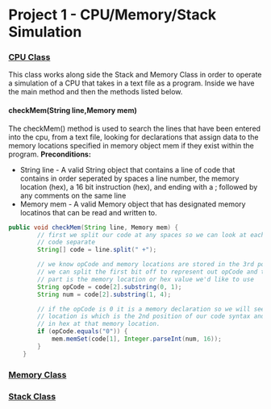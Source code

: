 # Project 1 - CPU/Memory/Stack Simulation
### [CPU Class](https://github.com/jduda27/Operating-Systems/blob/master/Project_1%20-CPU_SIM/CPU.java)
This class works along side the Stack and Memory Class in order to operate a simulation of a CPU that takes in a text file as a program. Inside we have the main method and then the methods listed below.

#### checkMem(String line,Memory mem)
The checkMem() method is used to search the lines that have been entered into the cpu, from a text file, looking for declarations that assign data to the memory locations specified in memory object mem if they exist within the program.
**Preconditions:**
* String line - A valid String object that contains a line of code that contains in order seperated by spaces a line number, the memory location (hex), a 16 bit instruction (hex), and ending with a ; followed by any comments on the same line
* Memory mem - A valid Memory object that has designated memory locatinos that can be read and written to.
```Java
public void checkMem(String line, Memory mem) {
		// first we split our code at any spaces so we can look at each piece of the
		// code separate
		String[] code = line.split(" +");

		// we know opCode and memory locations are stored in the 3rd position and that
		// we can split the first bit off to represent out opCode and the remaining
		// part is the memory location or hex value we'd like to use
		String opCode = code[2].substring(0, 1);
		String num = code[2].substring(1, 4);

		// if the opCode is 0 it is a memory declaration so we will see what that memory
		// location is which is the 2nd position of our code syntax and we set the value
		// in hex at that memory location.
		if (opCode.equals("0")) {
			mem.memSet(code[1], Integer.parseInt(num, 16));
		}
	}
```


### [Memory Class](https://github.com/jduda27/Operating-Systems/blob/master/Project_1%20-CPU_SIM/Memory.java)
### [Stack Class](https://github.com/jduda27/Operating-Systems/blob/master/Project_1%20-CPU_SIM/Stack.java)
